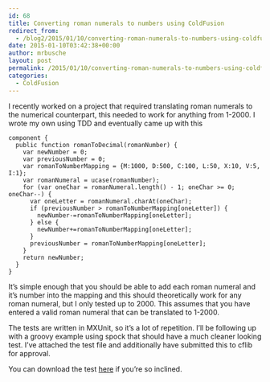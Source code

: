 ```yaml
---
id: 68
title: Converting roman numerals to numbers using ColdFusion
redirect_from:
  - /blog2/2015/01/10/converting-roman-numerals-to-numbers-using-coldfusion/
date: 2015-01-10T03:42:38+00:00
author: mrbusche
layout: post
permalink: /2015/01/10/converting-roman-numerals-to-numbers-using-coldfusion/
categories:
  - ColdFusion
---
```


I recently worked on a project that required translating roman numerals to the numerical counterpart, this needed to work for anything from 1-2000. I wrote my own using TDD and eventually came up with this

    component {
      public function romanToDecimal(romanNumber) {
        var newNumber = 0;
        var previousNumber = 0;
        var romanToNumberMapping = {M:1000, D:500, C:100, L:50, X:10, V:5, I:1};
        var romanNumeral = ucase(romanNumber);
        for (var oneChar = romanNumeral.length() - 1; oneChar >= 0; oneChar--) {
          var oneLetter = romanNumeral.charAt(oneChar);
          if (previousNumber > romanToNumberMapping[oneLetter]) {
            newNumber-=romanToNumberMapping[oneLetter];
          } else {
            newNumber+=romanToNumberMapping[oneLetter];
          }
          previousNumber = romanToNumberMapping[oneLetter];
        }
        return newNumber;
      }
    }

It&#8217;s simple enough that you should be able to add each roman numeral and it&#8217;s number into the mapping and this should theoretically work for any roman numeral, but I only tested up to 2000. This assumes that you have entered a valid roman numeral that can be translated to 1-2000.

The tests are written in MXUnit, so it&#8217;s a lot of repetition. I&#8217;ll be following up with a groovy example using spock that should have a much cleaner looking test. I&#8217;ve attached the test file and additionally have submitted this to cflib for approval.

You can download the test <a href="https://mrbusche.com/blog/enclosures/testRoman.txt" target="_blank">here</a> if you&#8217;re so inclined.
